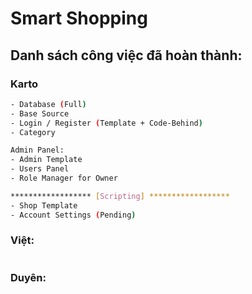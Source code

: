 # Smart Shopping

## Danh sách công việc đã hoàn thành:
### Karto
```bash
- Database (Full)
- Base Source
- Login / Register (Template + Code-Behind)
- Category

Admin Panel:
- Admin Template
- Users Panel
- Role Manager for Owner

****************** [Scripting] ******************
- Shop Template
- Account Settings (Pending)

```
### Việt:
```bash
```
### Duyên:
```bash
```
